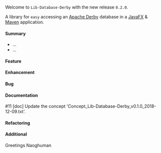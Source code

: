 Welcome to `Lib-Database-Derby` with the new release `0.2.0`.

A library for `easy` accessing an [Apache Derby] database in a [JavaFX] &amp; [Maven] application.



#### Summary
* ...
* ...



#### Feature



#### Enhancement



#### Bug



#### Documentation
#11 [doc] Update the concept 'Concept_Lib-Database-Derby_v0.1.0_2018-12-09.txt'.



#### Refactoring



#### Additional



Greetings
Naoghuman



[//]: # (Issues which will be integrated in this release)



[//]: # (Links)
[Apache Derby]:http://db.apache.org/derby/
[JavaFX]:http://docs.oracle.com/javase/8/javase-clienttechnologies.htm
[Maven]:http://maven.apache.org/
